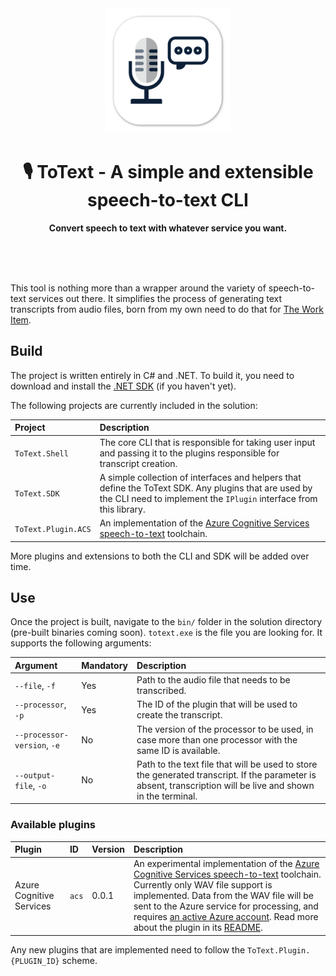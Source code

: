 <div align="center">
	<img alt="ToText logo" src="images/totext.png" width="200" height="200" />
	<h1>🎙 ToText - A simple and extensible speech-to-text CLI</h1>
	<p>
		<b>Convert speech to text with whatever service you want.</b>
	</p>
	<br>
	<br>
	<br>
</div>

This tool is nothing more than a wrapper around the variety of speech-to-text services out there. It simplifies the process of generating text transcripts from audio files, born from my own need to do that for [The Work Item](https://theworkitem.com).

## Build

The project is written entirely in C# and .NET. To build it, you need to download and install the [.NET SDK](https://dotnet.microsoft.com/download) (if you haven't yet).

The following projects are currently included in the solution:

| Project             | Description |
|:--------------------|:------------|
| `ToText.Shell`      | The core CLI that is responsible for taking user input and passing it to the plugins responsible for transcript creation. |
| `ToText.SDK`        | A simple collection of interfaces and helpers that define the ToText SDK. Any plugins that are used by the CLI need to implement the `IPlugin` interface from this library. |
| `ToText.Plugin.ACS` | An implementation of the [Azure Cognitive Services speech-to-text](https://docs.microsoft.com/azure/cognitive-services/speech-service/speech-to-text) toolchain. |

More plugins and extensions to both the CLI and SDK will be added over time.

## Use

Once the project is built, navigate to the `bin/` folder in the solution directory (pre-built binaries coming soon). `totext.exe` is the file you are looking for. It supports the following arguments:

| Argument                    | Mandatory | Description |
|:----------------------------|:----------|:------------|
| `--file`, `-f`              | Yes       | Path to the audio file that needs to be transcribed. |
| `--processor`, `-p`         | Yes       | The ID of the plugin that will be used to create the transcript. |
| `--processor-version`, `-e` | No        | The version of the processor to be used, in case more than one processor with the same ID is available. |
| `--output-file`, `-o`       | No        | Path to the text file that will be used to store the generated transcript. If the parameter is absent, transcription will be live and shown in the terminal. |

### Available plugins

| Plugin                   | ID          | Version | Description |
|:-------------------------|:------------|:--------|:------------|
| Azure Cognitive Services | `acs`       | 0.0.1   | An experimental implementation of the [Azure Cognitive Services speech-to-text](https://docs.microsoft.com/azure/cognitive-services/speech-service/speech-to-text) toolchain. Currently only WAV file support is implemented. Data from the WAV file will be sent to the Azure service for processing, and requires [an active Azure account](https://azure.microsoft.com/free/). Read more about the plugin in its [README](src/ToText/ToText.Plugin.ACS/README.md). |

Any new plugins that are implemented need to follow the `ToText.Plugin.{PLUGIN_ID}` scheme.